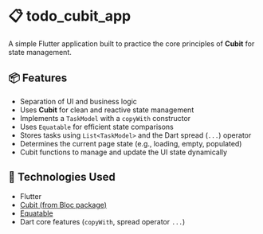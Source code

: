 # 📋 todo_cubit_app

A simple Flutter application built to practice the core principles of **Cubit** for state management.

## 📦 Features

- Separation of UI and business logic
- Uses **Cubit** for clean and reactive state management
- Implements a `TaskModel` with a `copyWith` constructor
- Uses `Equatable` for efficient state comparisons
- Stores tasks using `List<TaskModel>` and the Dart spread (`...`) operator
- Determines the current page state (e.g., loading, empty, populated)
- Cubit functions to manage and update the UI state dynamically

## 🧱 Technologies Used

- Flutter
- [Cubit (from Bloc package)](https://pub.dev/packages/flutter_bloc)
- [Equatable](https://pub.dev/packages/equatable)
- Dart core features (`copyWith`, spread operator `...`)

